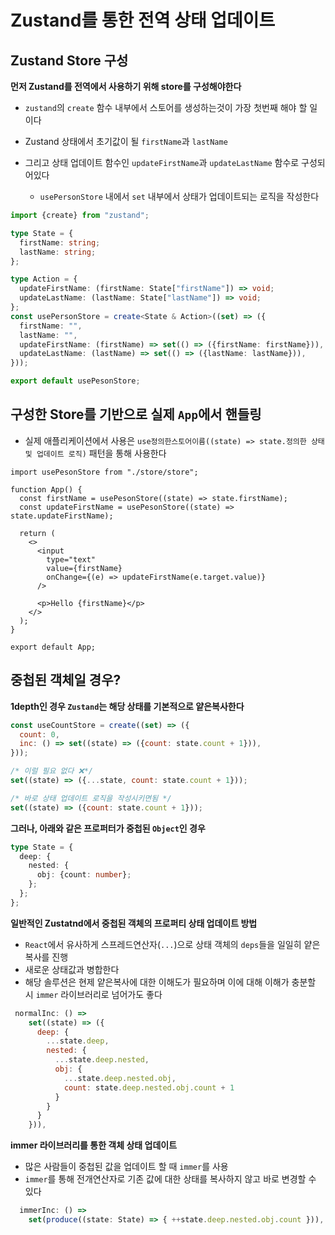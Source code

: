 # Zustand를 통한 전역 상태 업데이트

## Zustand Store 구성

**먼저 Zustand를 전역에서 사용하기 위해 store를 구성해야한다**

- `zustand`의 `create` 함수 내부에서 스토어를 생성하는것이 가장 첫번째 해야 할 일이다

- Zustand 상태에서 초기값이 될 `firstName`과 `lastName`
- 그리고 상태 업데이트 함수인 `updateFirstName`과 `updateLastName` 함수로 구성되어있다
  - `usePersonStore` 내에서 `set` 내부에서 상태가 업데이트되는 로직을 작성한다

```ts
import {create} from "zustand";

type State = {
  firstName: string;
  lastName: string;
};

type Action = {
  updateFirstName: (firstName: State["firstName"]) => void;
  updateLastName: (lastName: State["lastName"]) => void;
};
const usePersonStore = create<State & Action>((set) => ({
  firstName: "",
  lastName: "",
  updateFirstName: (firstName) => set(() => ({firstName: firstName})),
  updateLastName: (lastName) => set(() => ({lastName: lastName})),
}));

export default usePesonStore;
```

## 구성한 Store를 기반으로 실제 `App`에서 핸들링

- 실제 애플리케이션에서 사용은 `use정의한스토어이름((state) => state.정의한 상태및 업데이트 로직)` 패턴을 통해 사용한다

```tsx
import usePesonStore from "./store/store";

function App() {
  const firstName = usePesonStore((state) => state.firstName);
  const updateFirstName = usePesonStore((state) => state.updateFirstName);

  return (
    <>
      <input
        type="text"
        value={firstName}
        onChange={(e) => updateFirstName(e.target.value)}
      />

      <p>Hello {firstName}</p>
    </>
  );
}

export default App;
```

## 중첩된 객체일 경우?

**1depth인 경우 `Zustand`는 해당 상태를 기본적으로 얕은복사한다**

```js
const useCountStore = create((set) => ({
  count: 0,
  inc: () => set((state) => ({count: state.count + 1})),
}));

/* 이럴 필요 없다 ❌*/
set((state) => ({...state, count: state.count + 1}));

/* 바로 상태 업데이트 로직을 작성시키면됨 */
set((state) => ({count: state.count + 1}));
```

**그러나, 아래와 같은 프로퍼터가 중첩된 `Object`인 경우**

```ts
type State = {
  deep: {
    nested: {
      obj: {count: number};
    };
  };
};
```

**일반적인 Zustatnd에서 중첩된 객체의 프로퍼티 상태 업데이트 방법**

- `React`에서 유사하게 스프레드연산자(`...`)으로 상태 객체의 `deps`들을 일일히 얕은복사를 진행
- 새로운 상태값과 병합한다
- 해당 솔루션은 현제 얕은복사에 대한 이해도가 필요하며 이에 대해 이해가 충분할 시 `immer` 라이브러리로 넘어가도 좋다

```js
 normalInc: () =>
    set((state) => ({
      deep: {
        ...state.deep,
        nested: {
          ...state.deep.nested,
          obj: {
            ...state.deep.nested.obj,
            count: state.deep.nested.obj.count + 1
          }
        }
      }
    })),
```

**immer 라이브러리를 통한 객체 상태 업데이트**

- 많은 사람들이 중첩된 값을 업데이트 할 때 `immer`를 사용
- `immer`를 통해 전개연산자로 기존 값에 대한 상태를 복사하지 않고 바로 변경할 수 있다

```ts
  immerInc: () =>
    set(produce((state: State) => { ++state.deep.nested.obj.count })),
```
